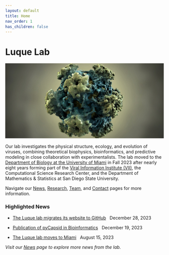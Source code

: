 ```yaml
---
layout: default
title: Home
nav_order: 1
has_children: false
---
```


# Luque Lab

![home_page](images/hpv_small_polygon_mix_Thomas_Splettstoesser_cropped.jpg)

Our lab investigates the physical structure, ecology, and evolution of viruses, combining theoretical biophysics, bioinformatics, and predictive modeling in close collaboration with experimentalists. The lab moved to the [Department of Biology at the University of Miami](https://biology.as.miami.edu/) in Fall 2023 after nearly eight years forming part of the [Viral Information Institute (VII)](https://viralization.org/), the Computational Science Research Center, and the Department of Mathematics & Statistics at San Diego State University.

Navigate our [News](news.md), [Research](Research/index.md), [Team](Team/index.md), and [Contact](Contact/index.md) pages for more information.

### Highlighted News

+ [The Luque lab migrates its website to GitHub](News/index.md/#luque-lab-migrates-website-to-github-2023-12-28) &nbsp; December 28, 2023

+ [Publication of pyCapsid in Bioinformatics](News/index.md/#publication-of-pycapsid-in-bioinformatics-2023-12-19) &nbsp; December 19, 2023

+ [The Luque lab moves to Miami](News/index.md/#luque-lab-moves-to-miami-2023-08-15) &nbsp; August 15, 2023

*Visit our [News](news.md) page to explore more news from the lab.*

